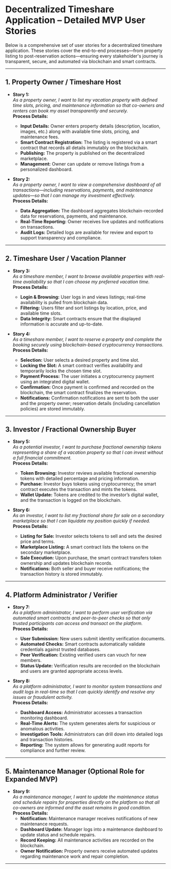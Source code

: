 # Decentralized Timeshare Application – Detailed MVP User Stories

Below is a comprehensive set of user stories for a decentralized timeshare application. These stories cover the end-to-end processes—from property listing to post-reservation actions—ensuring every stakeholder's journey is transparent, secure, and automated via blockchain and smart contracts.

---

## 1. Property Owner / Timeshare Host

- **Story 1:**  
  *As a property owner, I want to list my vacation property with defined time slots, pricing, and maintenance information so that co-owners and renters can book my asset transparently and securely.*  
  **Process Details:**
  - **Input Details:** Owner enters property details (description, location, images, etc.) along with available time slots, pricing, and maintenance fees.
  - **Smart Contract Registration:** The listing is registered via a smart contract that records all details immutably on the blockchain.
  - **Publishing:** The property is published on the decentralized marketplace.
  - **Management:** Owner can update or remove listings from a personalized dashboard.

- **Story 2:**  
  *As a property owner, I want to view a comprehensive dashboard of all transactions—including reservations, payments, and maintenance updates—so that I can manage my investment effectively.*  
  **Process Details:**
  - **Data Aggregation:** The dashboard aggregates blockchain-recorded data for reservations, payments, and maintenance.
  - **Real-Time Reporting:** Owner receives live updates and notifications on transactions.
  - **Audit Logs:** Detailed logs are available for review and export to support transparency and compliance.

---

## 2. Timeshare User / Vacation Planner

- **Story 3:**  
  *As a timeshare member, I want to browse available properties with real-time availability so that I can choose my preferred vacation time.*  
  **Process Details:**
  - **Login & Browsing:** User logs in and views listings; real-time availability is pulled from blockchain data.
  - **Filtering:** Users filter and sort listings by location, price, and available time slots.
  - **Data Integrity:** Smart contracts ensure that the displayed information is accurate and up-to-date.

- **Story 4:**  
  *As a timeshare member, I want to reserve a property and complete the booking securely using blockchain-based cryptocurrency transactions.*  
  **Process Details:**
  - **Selection:** User selects a desired property and time slot.
  - **Locking the Slot:** A smart contract verifies availability and temporarily locks the chosen time slot.
  - **Payment Process:** The user initiates a cryptocurrency payment using an integrated digital wallet.
  - **Confirmation:** Once payment is confirmed and recorded on the blockchain, the smart contract finalizes the reservation.
  - **Notifications:** Confirmation notifications are sent to both the user and the property owner; reservation details (including cancellation policies) are stored immutably.

---

## 3. Investor / Fractional Ownership Buyer

- **Story 5:**  
  *As a potential investor, I want to purchase fractional ownership tokens representing a share of a vacation property so that I can invest without a full financial commitment.*  
  **Process Details:**
  - **Token Browsing:** Investor reviews available fractional ownership tokens with detailed percentage and pricing information.
  - **Purchase:** Investor buys tokens using cryptocurrency; the smart contract executes the transaction and mints the tokens.
  - **Wallet Update:** Tokens are credited to the investor’s digital wallet, and the transaction is logged on the blockchain.

- **Story 6:**  
  *As an investor, I want to list my fractional share for sale on a secondary marketplace so that I can liquidate my position quickly if needed.*  
  **Process Details:**
  - **Listing for Sale:** Investor selects tokens to sell and sets the desired price and terms.
  - **Marketplace Listing:** A smart contract lists the tokens on the secondary marketplace.
  - **Sale Execution:** Upon purchase, the smart contract transfers token ownership and updates blockchain records.
  - **Notifications:** Both seller and buyer receive notifications; the transaction history is stored immutably.

---

## 4. Platform Administrator / Verifier

- **Story 7:**  
  *As a platform administrator, I want to perform user verification via automated smart contracts and peer-to-peer checks so that only trusted participants can access and transact on the platform.*  
  **Process Details:**
  - **User Submission:** New users submit identity verification documents.
  - **Automated Checks:** Smart contracts automatically validate credentials against trusted databases.
  - **Peer Verification:** Existing verified users can vouch for new members.
  - **Status Update:** Verification results are recorded on the blockchain and users are granted appropriate access levels.

- **Story 8:**  
  *As a platform administrator, I want to monitor system transactions and audit logs in real-time so that I can quickly identify and resolve any issues or fraudulent activity.*  
  **Process Details:**
  - **Dashboard Access:** Administrator accesses a transaction monitoring dashboard.
  - **Real-Time Alerts:** The system generates alerts for suspicious or anomalous activities.
  - **Investigation Tools:** Administrators can drill down into detailed logs and transaction histories.
  - **Reporting:** The system allows for generating audit reports for compliance and further review.

---

## 5. Maintenance Manager (Optional Role for Expanded MVP)

- **Story 9:**  
  *As a maintenance manager, I want to update the maintenance status and schedule repairs for properties directly on the platform so that all co-owners are informed and the asset remains in good condition.*  
  **Process Details:**
  - **Notification:** Maintenance manager receives notifications of new maintenance requests.
  - **Dashboard Update:** Manager logs into a maintenance dashboard to update status and schedule repairs.
  - **Record Keeping:** All maintenance activities are recorded on the blockchain.
  - **Owner Notification:** Property owners receive automated updates regarding maintenance work and repair completion.

---